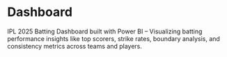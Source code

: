# Dashboard
IPL 2025 Batting Dashboard built with Power BI – Visualizing batting performance insights like top scorers, strike rates, boundary analysis, and consistency metrics across teams and players.
